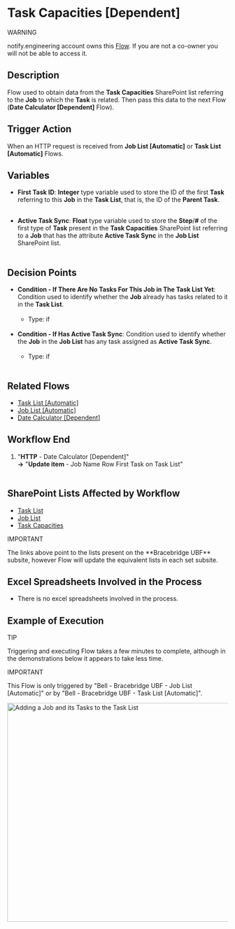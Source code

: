 # Task Capacities [Dependent]

<div class="warning">
<p class="admonition-title">WARNING</p>
<p>notify.engineering account owns this <a href="https://make.powerautomate.com/environments/Default-a5273f41-687e-4e5e-9fba-18c6ce465b41/flows/shared/a4d1ba00-b59c-4e14-9d5a-ea0e869080d1/details" target="_blank">Flow</a>. If you are not a co-owner you will not be able to access it.</p>
</div>


## Description
Flow used to obtain data from the **Task Capacities** SharePoint list referring to the **Job** to which the **Task** is related. Then pass this data to the next Flow (**Date Calculator [Dependent]** Flow).


## Trigger Action
When an HTTP request is received from **Job List [Automatic]** or  **Task List [Automatic]** Flows.


## Variables
* **First Task ID**: **Integer** type variable used to store the ID of the first **Task** referring to this **Job** in the **Task List**, that is, the ID of the **Parent Task**.
<br></br>

* **Active Task Sync**: **Float** type variable used to store the **Step**/**#** of the first type of **Task** present in the **Task Capacities** SharePoint list referring to a **Job** that has the attribute **Active Task Sync** in the **Job List** SharePoint list.
<br></br>


## Decision Points
* **Condition - If There Are No Tasks For This Job in The Task List Yet**: Condition used to identify whether the **Job** already has tasks related to it in the **Task List**.
<br></br>
    * Type: if
<br></br>
* **Condition - If Has Active Task Sync**: Condition used to identify whether the **Job** in the **Job List** has any task assigned as **Active Task Sync**.
<br></br>
    * Type: if
<br></br>


## Related Flows
* [Task List [Automatic]](Task%20List%20[Automatic].md)
* [Job List [Automatic]](Job%20List%20[Automatic].md)
* [Date Calculator [Dependent]](Date%20Calculator%20[Dependent].md)


## Workflow End
1. "**HTTP** - Date Calculator [Dependent]"  
    **->** "**Update item** - Job Name Row First Task on Task List"
<br></br>


## SharePoint Lists Affected by Workflow
* <a href="https://vistacaretech.sharepoint.com/sites/engineering/Bell/BracebridgeUBF/Lists/Task%20List/1000%20Tasks.aspx" target="_blank">Task List</a>
* <a href="https://vistacaretech.sharepoint.com/sites/engineering/Bell/BracebridgeUBF/Lists/Job%20List/AllItems.aspx" target="_blank">Job List</a>
* <a href="https://vistacaretech.sharepoint.com/sites/engineering/Bell/BracebridgeUBF/Lists/Task%20Capacities/AllItems.aspx" target="_blank">Task Capacities</a>

<div class="note">
<p class="admonition-title">IMPORTANT</p>
<p>The links above point to the lists present on the **Bracebridge UBF** subsite, however Flow will update the equivalent lists in each set subsite.</p>
</div>


## Excel Spreadsheets Involved in the Process
* There is no excel spreadsheets involved in the process.


## Example of Execution

<div class="seealso">
<p class="admonition-title">TIP</p>
<p>Triggering and executing Flow takes a few minutes to complete, although in the demonstrations below it appears to take less time.</p>
</div>

<div class="note">
<p class="admonition-title">IMPORTANT</p>
<p>This Flow is only triggered by "Bell - Bracebridge UBF - Job List [Automatic]" or by "Bell - Bracebridge UBF - Task List [Automatic]".</p>
</div>

<a class="" data-lightbox="Adding a Job and its Tasks to the Task List" href="../../../_static/flows/Bell - Bracebridge UBF - Job List [Automatic]_Adding New Tasks.gif" title="Adding a Job and its Tasks to the Task List" data-title="Adding a Job and its Tasks to the Task List"><img src="../../../_static/flows/Bell - Bracebridge UBF - Job List [Automatic]_Adding New Tasks.gif" class="align-center" width="800px" height="500px" alt="Adding a Job and its Tasks to the Task List">
</a>